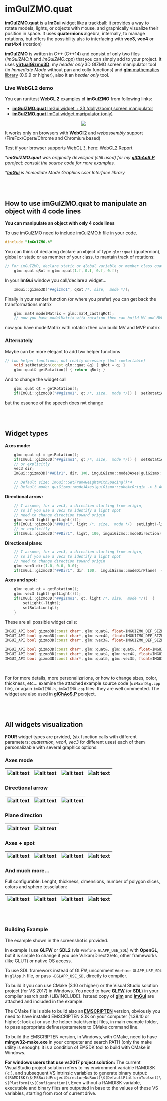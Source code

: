 # imGuIZMO.quat
**imGuIZMO.quat** is a [**ImGui**](https://github.com/ocornut/imgui) widget like a trackball: it provides a way to rotate models, lights, or objects with mouse, and graphically visualize their position in space. It uses **quaternions** algebra, internally, to manage rotations, but offers the possibility also to interfacing with **vec3**, **vec4** or **mat4x4** (rotation)

**imGuIZMO** is written in C++ (C++14) and consist of only two files (*imGuIZMO.h* and *imGuIZMO.cpp*) that you can simply add to your project.
It uses [**virtualGizmo3D**](https://github.com/BrutPitt/virtualGizmo3D): my *header only* 3D GIZMO screen manipulator tool (in *Immediate Mode* without pan and dolly functions) and [**glm** mathematics library](https://github.com/g-truc/glm) (0.9.9 or higher), also it an *header only* tool.

### Live WebGL2 demo

You can run/test **WebGL 2** examples of **imGuIZMO** from following links:
- [**imGuIZMO.quat** ImGui widget + 3D (dolly/zoom) screen manipulator](https://brutpitt.github.io/imGuIZMO.quat/imGuIZMO.example/WebGL/qjSetVG.html)
- [**imGuIZMO.quat** ImGui widget manipulator (only)](https://brutpitt.github.io/imGuIZMO.quat/imGuIZMO.example/WebGL/qjSet.html)

<p align="center"><a href="https://brutpitt.github.io/imGuIZMO.quat/imGuIZMO.example/WebGL/qjSetVG.html"> 
<img src="https://raw.githubusercontent.com/BrutPitt/imGuIZMO/master/screenshots/imGuIZMO.gif"></a>
</p>

It works only on browsers with **WebGl 2** and *webassembly* support (FireFox/Opera/Chrome and Chromium based)

Test if your browser supports WebGL 2, here: [WebGL2 Report](http://webglreport.com/?v=2)

****imGuIZMO.quat** was originally developed (still used) for my **[glChAoS.P](https://github.com/BrutPitt/glChAoS.P)** poroject: consult the source code for more examples.*

**[**ImGui**](https://github.com/ocornut/imgui) is Immediate Mode Graphics User Interface library*

<p>&nbsp;<br>&nbsp;<br></p>

## How to use imGuIZMO.quat to manipulate an object with 4 code lines 

**You can manipulate an object with only **4** code lines**

To use imGuIZMO need to include imGuIZMO.h file in your code.
```cpp
#include "imGuIZMO.h"
```
You can think of declaring declare an object of type `glm::quat` (quaternion), global or static or as member of your class, to mantain track of rotations:

```cpp
// For imGuIZMO, declare static or global variable or member class quaternion
    glm::quat qRot = glm::quat(1.f, 0.f, 0.f, 0.f);
```
In your **ImGui** window you call/declare a widget...

```cpp
    ImGui::gizmo3D("##gizmo1", qRot /*, size,  mode */);
```
Finally in your render function (or where you prefer) you can get back the transformations matrix

```cpp
    glm::mat4 modelMatrix = glm::mat4_cast(qRot);
    // now you have modelMatrix with rotation then can build MV and MVP matrix
```
now you have modelMatrix with rotation then can build MV and MVP matrix

### Alternately

Maybe can be more elegant to add two helper functions
```cpp
// two helper functions, not really necessary (but comfortable)
    void setRotation(const glm::quat &q) { qRot = q; }
    glm::quat& getRotation() { return qRot; }
 ```
And to change the widget call

```cpp
    glm::quat qt = getRotation();
    if(ImGui::gizmo3D("##gizmo1", qt /*, size,  mode */)) {  setRotation(qt); }
```
but the essence of the speech does not change


<p>&nbsp;<br>&nbsp;<br></p>

## Widget types

**Axes mode:**
```cpp
    glm::quat qt = getRotation();
    if(ImGui::gizmo3D("##gizmo1", qt /*, size,  mode */)) {  setRotation(qt); }
    // or explicitly
    vec3 dir;
    ImGui::gizmo3D("##Dir1", dir, 100, imguiGizmo::mode3Axes|guiGizmo::cubeAtOrigin);

    // Default size: ImGui::GetFrameHeightWithSpacing()*4
    // Default mode: guiGizmo::mode3Axes|guiGizmo::cubeAtOrigin -> 3 Axes with cube @ origin
```

**Directional arrow:**
```cpp
    // I assume, for a vec3, a direction starting from origin, 
    // so if you use a vec3 to identify a light spot
    // need to change direction toward origin
    glm::vec3 light(-getLight()));
    if(ImGui::gizmo3D("##Dir1", light /*, size,  mode */)  setLight(-light);
    // or explicitly
    if(ImGui::gizmo3D("##Dir1", light, 100, imguiGizmo::modeDirection)  setLight(-light);
```
**Directional plane:**
```cpp
    // I assume, for a vec3, a direction starting from origin, 
    // so if you use a vec3 to identify a light spot
    // need to change direction toward origin
    glm::vec3 dir(1.0, 0.0, 0.0);
    if(ImGui::gizmo3D("##Dir1", dir, 100,  imguiGizmo::modeDirPlane)  { }
```

**Axes and spot:**
```cpp
    glm::quat qt = getRotation();
    glm::vec3 light(-getLight()));
    if(ImGui::gizmo3D("##gizmo1", qt, light /*, size,  mode */))  { 
        setLight(-light);
        setRotation(qt);
    }
```

These are all possible widget calls:
```cpp
IMGUI_API bool gizmo3D(const char*, glm::quat&, float=IMGUIZMO_DEF_SIZE, const int=imguiGizmo::mode3Axes|imguiGizmo::cubeAtOrigin);
IMGUI_API bool gizmo3D(const char*, glm::vec4&, float=IMGUIZMO_DEF_SIZE, const int=imguiGizmo::mode3Axes|imguiGizmo::cubeAtOrigin);
IMGUI_API bool gizmo3D(const char*, glm::vec3&, float=IMGUIZMO_DEF_SIZE, const int=imguiGizmo::modeDirection);

IMGUI_API bool gizmo3D(const char*, glm::quat&, glm::quat&, float=IMGUIZMO_DEF_SIZE, const int=imguiGizmo::modeDual|imguiGizmo::cubeAtOrigin);
IMGUI_API bool gizmo3D(const char*, glm::quat&, glm::vec4&, float=IMGUIZMO_DEF_SIZE, const int=imguiGizmo::modeDual|imguiGizmo::cubeAtOrigin);
IMGUI_API bool gizmo3D(const char*, glm::quat&, glm::vec3&, float=IMGUIZMO_DEF_SIZE, const int=imguiGizmo::modeDual|imguiGizmo::cubeAtOrigin);
```
<p>&nbsp;<br></p>

For for more details, more personalizations, or how to change sizes, color, thickness, etc... examine the attached example source code (`uiMainDlg.cpp` file), or again `imGuIZMO.h`, `imGuIZMO.cpp` files: they are well commented.
The widget are also used in **[glChAoS.P](https://github.com/BrutPitt/glChAoS.P)** poroject.

<p>&nbsp;<br>&nbsp;<br></p>

## All widgets visualization

**FOUR** widget types are prvided, (six function calls with different parameters: *quaternion, vec4, vec3* for different uses) each of them personalizable with several graphics options:

### Axes mode
| ![alt text](https://raw.githubusercontent.com/BrutPitt/imGuIZMO/master/screenshots/A001.jpg) | ![alt text](https://raw.githubusercontent.com/BrutPitt/imGuIZMO/master/screenshots/A002.jpg) | ![alt text](https://raw.githubusercontent.com/BrutPitt/imGuIZMO/master/screenshots/A003.jpg) | ![alt text](https://raw.githubusercontent.com/BrutPitt/imGuIZMO/master/screenshots/A004.jpg) |
| --- | --- | --- | --- |


### Directional arrow
| ![alt text](https://raw.githubusercontent.com/BrutPitt/imGuIZMO/master/screenshots/B001.jpg) | ![alt text](https://raw.githubusercontent.com/BrutPitt/imGuIZMO/master/screenshots/B002.jpg) | ![alt text](https://raw.githubusercontent.com/BrutPitt/imGuIZMO/master/screenshots/B003.jpg) |
| --- | --- | --- |

### Plane direction 
| ![alt text](https://raw.githubusercontent.com/BrutPitt/imGuIZMO/master/screenshots/U0006.jpg) | ![alt text](https://raw.githubusercontent.com/BrutPitt/imGuIZMO/master/screenshots/U0008.jpg) | 
| --- | --- |

### Axes + spot
| ![alt text](https://raw.githubusercontent.com/BrutPitt/imGuIZMO/master/screenshots/U0001.jpg) | ![alt text](https://raw.githubusercontent.com/BrutPitt/imGuIZMO/master/screenshots/U0003.jpg) | ![alt text](https://raw.githubusercontent.com/BrutPitt/imGuIZMO/master/screenshots/C003.jpg) | ![alt text](https://raw.githubusercontent.com/BrutPitt/imGuIZMO/master/screenshots/C004.jpg) |
| --- | --- | --- | --- |


### And much more...
Full configurable: Lenght, thickness, dimensions, number of polygon slices, colors and sphere tesselation:

| ![alt text](https://raw.githubusercontent.com/BrutPitt/imGuIZMO/master/screenshots/D001.jpg) | ![alt text](https://raw.githubusercontent.com/BrutPitt/imGuIZMO/master/screenshots/D002.jpg) | ![alt text](https://raw.githubusercontent.com/BrutPitt/imGuIZMO/master/screenshots/D003.jpg) | ![alt text](https://raw.githubusercontent.com/BrutPitt/imGuIZMO/master/screenshots/U0007.jpg)|
| --- | --- | --- | --- |





<p>&nbsp;<br>&nbsp;<br></p>

### Building Example

The example shown in the screenshot is provided.

In  example I use **GLFW** or **SDL2** (via `#define GLAPP_USE_SDL`) with **OpenGL**, but it is simple to change if you use Vulkan/DirectX/etc, other frameworks (like GLUT) or native OS access.

To use SDL framework instead of GLFW, uncomment `#define GLAPP_USE_SDL` in `glApp.h` file, or pass `-DGLAPP_USE_SDL` directly to compiler.

To build it you can use CMake (3.10 or higher) or the Visual Studio solution project (for VS 2017) in Windows.
You need to have [**GLFW**](https://www.glfw.org/) (or [**SDL**](https://libsdl.org/)) in your compiler search path (LIB/INCLUDE). Instead copy of [**glm**](https://github.com/g-truc/glm) and [**ImGui**](https://github.com/ocornut/imgui) are attached and included in the example.

The CMake file is able to build also an [**EMSCRIPTEN**](https://kripken.github.io/emscripten-site/index.html) version, obviously you need to have installed EMSCRIPTEN SDK on your computer (1.38.10 or higher): look at or use the helper batch/script files, in main example folder, to pass appropriate defines/patameters to CMake command line.

To build the EMSCRIPTEN version, in Windows, with CMake, need to have **mingw32-make.exe** in your computer and search PATH (only the make utility is enough): it is a condition of EMSDK tool to build with CMake in Windows.


**For windows users that use vs2017 project solution:**
The current VisualStudio project solution refers to my environment variable RAMDISK (`R:`), and subsequent VS intrinsic variables to generate binary output:
`$(RAMDISK)\$(MSBuildProjectDirectoryNoRoot)\$(DefaultPlatformToolset)\$(Platform)\$(Configuration)\` 
Even without a RAMDISK variable, executable and binary files are outputted in base to the values of these VS variables, starting from root of current drive.
